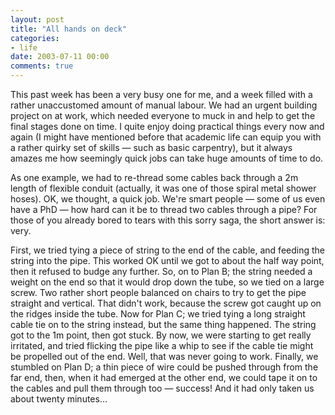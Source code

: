 ```yaml
---
layout: post
title: "All hands on deck"
categories:
- life
date: 2003-07-11 00:00
comments: true
---
```


<p>This past week has been a very busy one for me, and a week filled with a rather unaccustomed amount of manual labour. We had an urgent building project on at work, which needed everyone to muck in and help to get the final stages done on time. I quite enjoy doing practical things every now and again (I might have mentioned before that academic life can equip you with a rather quirky set of skills &mdash; such as basic carpentry), but it always amazes me how seemingly quick jobs can take huge amounts of time to do.</p>

<p>As one example, we had to re-thread some cables back through a 2m length of flexible conduit (actually, it was one of those spiral metal shower hoses). OK, we thought, a quick job. We're smart people &mdash; some of us even have a PhD &mdash; how hard can it be to thread two cables through a pipe? For those of you already bored to tears with this sorry saga, the short answer is: very.</p>

<p>First, we tried tying a piece of string to the end of the cable, and feeding the string into the pipe. This worked OK until we got to about the half way point, then it refused to budge any further. So, on to Plan B; the string needed a weight on the end so that it would drop down the tube, so we tied on a large screw. Two rather short people balanced on chairs to try to get the pipe straight and vertical. That didn't work, because the screw got caught up on the ridges inside the tube. Now for Plan C; we tried tying a long straight cable tie on to the string instead, but the same thing happened. The string got to the 1m point, then got stuck. By now, we were starting to get really irritated, and tried flicking the pipe like a whip to see if the cable tie might be propelled out of the end. Well, that was never going to work. Finally, we stumbled on Plan D; a thin piece of wire could be pushed through from the far end, then, when it had emerged at the other end, we could tape it on to the cables and pull them through too &mdash; success! And it had only taken us about twenty minutes...</p>


